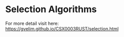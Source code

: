 
# Selection Algorithms
For more detail visit here: https://gvelim.github.io/CSX0003RUST/selection.html

